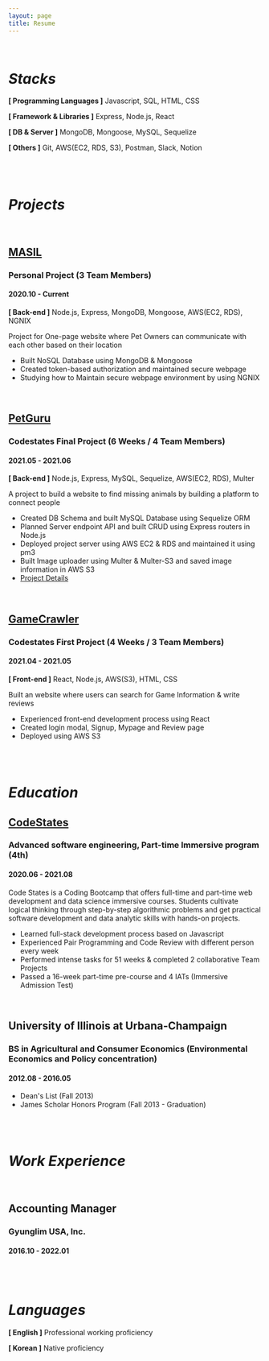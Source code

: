 ```yaml
---
layout: page
title: Resume
---
```


<br/>


# **_Stacks_**

**[ Programming Languages ]**  Javascript, SQL, HTML, CSS

**[ Framework & Libraries ]**  Express, Node.js, React

**[ DB & Server ]** MongoDB, Mongoose, MySQL, Sequelize

**[ Others ]** Git, AWS(EC2, RDS, S3), Postman, Slack, Notion

<br/>
<br/>

# **_Projects_**

<br/>

## [MASIL](https://github.com/team-masil/MASIL)
### Personal Project (3 Team Members)
#### 2020.10 - Current
**[ Back-end ]** Node.js, Express, MongoDB, Mongoose, AWS(EC2, RDS), NGNIX

Project for One-page website where Pet Owners can communicate with each other based on their location

* Built NoSQL Database using MongoDB & Mongoose
* Created token-based authorization and maintained secure webpage
* Studying how to Maintain secure webpage environment by using NGNIX

<br/>

## [PetGuru](https://github.com/codestates/PetGuru-server)
### Codestates Final Project (6 Weeks / 4 Team Members)
#### 2021.05 - 2021.06
**[ Back-end ]** Node.js, Express, MySQL, Sequelize, AWS(EC2, RDS), Multer

A project to build a website to find missing animals by building a platform to connect people

* Created DB Schema and built MySQL Database using Sequelize ORM
* Planned Server endpoint API and built CRUD using Express routers in Node.js
* Deployed project server using AWS EC2 & RDS and maintained it using pm3
* Built Image uploader using Multer & Multer-S3 and saved image information in AWS S3
* [Project Details](https://www.notion.so/1-PetGuru-dee743c8202244849e9a2041a5195083)

<br/>

## [GameCrawler](https://sakim5027.github.io/2022-01-13-GameCrawler/)
### Codestates First Project (4 Weeks / 3 Team Members)
#### 2021.04 - 2021.05
**[ Front-end ]** React, Node.js, AWS(S3), HTML, CSS

Built an website where users can search for Game Information & write reviews

* Experienced front-end development process using React
* Created login modal, Signup, Mypage and Review page
* Deployed using AWS S3

<br/>
<br/>

# **_Education_**

## [CodeStates](https://www.linkedin.com/school/codestates/)
### Advanced software engineering, Part-time Immersive program (4th)
#### 2020.06 - 2021.08

Code States is a Coding Bootcamp that offers full-time and part-time web development and data science immersive courses. Students cultivate logical thinking through step-by-step algorithmic problems and get practical software development and data analytic skills with hands-on projects.

* Learned full-stack development process based on Javascript
* Experienced Pair Programming and Code Review with different person every week
* Performed intense tasks for 51 weeks & completed 2 collaborative Team Projects
* Passed a 16-week part-time pre-course and 4 IATs (Immersive Admission Test)

<br/>

## University of Illinois at Urbana-Champaign
### BS in Agricultural and Consumer Economics (Environmental Economics and Policy concentration)
#### 2012.08 - 2016.05

* Dean's List (Fall 2013)
* James Scholar Honors Program (Fall 2013 - Graduation)

<br/>

<br/>

# **_Work Experience_**
<br/>

## Accounting Manager
### Gyunglim USA, Inc.
#### 2016.10 - 2022.01


<br/>
<br/>

# **_Languages_**

**[ English ]**  Professional working proficiency

**[ Korean ]**  Native proficiency


<br/>
